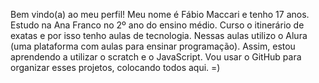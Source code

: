 Bem vindo(a) ao meu perfil! Meu nome é Fábio Maccari e tenho 17 anos.
Estudo na Ana Franco no 2º ano do ensino médio.
Curso o itinerário de exatas e por isso tenho aulas de tecnologia. 
Nessas aulas utilizo o Alura (uma plataforma com aulas para ensinar programação).
Assim, estou aprendendo a utilizar o scratch e o JavaScript.
Vou usar o GitHub para organizar esses projetos, colocando todos aqui. =)

